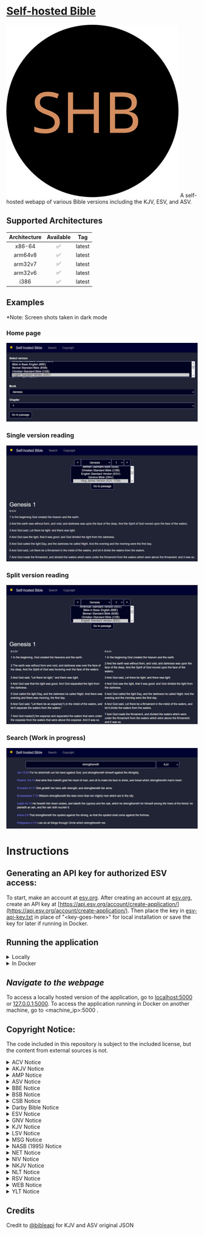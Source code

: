 # [Self-hosted Bible](https://github.com/samhaswon/selfhosted-bible)
![An icon with the letters S, H, and B on a black background.](static/favicon.svg "Logo")
A self-hosted webapp of various Bible versions including the KJV, ESV, and ASV.

## Supported Architectures
| Architecture | Available | Tag    |
|:------------:|:---------:|--------|
|    x86-64    |     ✅     | latest |
|   arm64v8    |     ✅     | latest |
|   arm32v7    |     ✅     | latest |
|   arm32v6    |     ✅     | latest |
|     i386     |     ✅     | latest |

## Examples
*Note: Screen shots taken in dark mode <br>
### Home page
![Home page image](pictures/home.jpg)
### Single version reading
![Example view of using a single version. The passage is Genesis chapter 1](pictures/single_version.jpg)
### Split version reading
![Example image of two versions side by side. The example is using the ESV and KJV for the passage Genesis chapter 1](pictures/split_version.jpg)
### Search (Work in progress)
![Example image of Bible searching functionality. The example is using the KJV as the version to be searched.](pictures/search.jpg)

# Instructions

## Generating an API key for authorized ESV access:
To start, make an account at [esv.org](https://www.esv.org/). After creating an account at 
[esv.org](https://www.esv.org/), create an API key at 
[https://api.esv.org/account/create-application/](https://api.esv.org/account/create-application/). Then place the key 
in [esv-api-key.txt](esv-api-key.txt) in place of "\<key-goes-here\>" for local installation or save the key for later 
if running in Docker.

## Running the application
<details>
    <summary>Locally</summary>

#### *Install Python 3*
This application requires Python 3 to run. To install it on Windows, download and run the installer at 
[python.org](https://www.python.org/downloads/). For Linux installation, you likely already have Python installed but 
maybe not pip. In this case, install python3 (if not already installed) and py3-pip (or whatever the package name is for 
Python 3 pip in your package manager) through your package manager. <br><br>
Then, verify Python was installed by running `python3 --version` on Linux or `py -version` on Windows.

For more detailed installation instructions, see [realpython.com](https://realpython.com/installing-python/).

#### *Install requirements*
```shell
pip3 install -r requirements.txt
```
#### *Execute:*
```shell
waitress-serve --port=5000 --call "main:create_app"
```
</details>

<details>
    <summary>In Docker</summary>

With docker, you have 2 options. You can either build the container yourself or pull it from 
[docker hub](https://hub.docker.com/r/samhaswon/self-hosted-bible)
#### Build the container
If you choose this option, replace `samhaswon/self-hosted-bible:latest` with `self-hosted-bible` in the Docker run 
command or Docker compose file.
```shell
docker build -t self-hosted-bible .
``` 
##### (or) Pull the container
```shell
docker pull samhaswon/self-hosted-bible:latest
```

##### Run the container (detached)
**Note** The volume, `/usr/src/app/bibles/json-bibles` is to give the container a persistent cache between versions <br><br>
Docker run
```shell
docker run -dp 5000:5000 \
       --restart=always \
       --name self-hosted-bible \
       -e ESV_API_KEY=<key-goes-here> \
       -v <host_path>:/usr/src/app/bibles/json-bibles
       samhaswon/self-hosted-bible:latest
```
Docker compose
```yaml
version: '3'
services:
  self-hosted-bible-server:
    image: samhaswon/self-hosted-bible:latest
    container_name: self-hosted-bible
    ports:
      - "5000:5000"
    restart: always
    volumes:
      - /path/to/json/bibles:/usr/src/app/bibles/json-bibles
    environment:
      - ESV_API_KEY=<key-goes-here>
```
</details>

## *Navigate to the webpage*
To access a locally hosted version of the application, go to [localhost:5000](http://localhost:5000) or 
[127.0.0.1:5000](http://127.0.0.1:5000). To access the application running in Docker on another machine, go to 
<machine_ip>:5000 .

## Copyright Notice:
The code included in this repository is subject to the included license, but the content from external sources is not.

<details>
    <summary>ACV Notice</summary>

> A Conservative Version (ACV) was translated by Dr. Walter L. Porter. The ACV is in the public domain. 
> The translation can be accessed online at http://www.stillvoices.org.
> 
> Distribution license: Public Domain

</details>

<details>
    <summary>AKJV Notice</summary>

> This is a translation of the Bible based on the original King James Version. It is a simple word for word update from the King James English. Care has been taken to change nothing doctrinally, but to simply update the spelling and vocabulary. The grammar has not changed the grammar because that could alter the doctrine.<br><br> 
> The American King James version of the Bible was placed into the public domain on November 8, 1999.<br><br>
> <b>Michael Peter (Stone) Engelbrite</b><br><br>
> You may use it in any manner you wish: copy it, sell it, modify it, etc.<br>
> You can't copyright it or prevent others from using it.
> A special thanks to Tye Rausch and Eve Engelbrite who helped tremendously on this project.
> You can't claim that you created it.</p>

<a href="https://www.angelfire.com/al4/allenkc/akjv/" target="_blank" rel="noopener noreferrer">Homepage</a>
</details>

<details>
    <summary>AMP Notice</summary>

> Scriptures marked AMP are taken from the AMPLIFIED BIBLE (AMP): Scripture taken from the AMPLIFIED® BIBLE, Copyright 
> © 1954, 1958, 1962, 1964, 1965, 1987 by the Lockman Foundation Used by Permission. 
> (<a href="https://www.lockman.org/">www.Lockman.org</a>)
</details>

<details>
    <summary>ASV Notice</summary>

> Scripture quotations marked “ASV” are taken from the American Standard Version Bible (Public Domain).
</details>

<details>
    <summary>BBE Notice</summary>

> The Bible in Basic English is in the public domain. It was printed in 1965 by Cambridge Press in England without a copyright notice. When distributed in the United States, it fell into the public domain according to the UCC convention of that time.
> 
> The Bible in Basic English uses “Basic English”, a simple form of the English language with a vocabulary of fewer than 1000 words.
</details>

<details>
    <summary>BSB Notice</summary>

> The Holy Bible, Berean Standard Bible, BSB is produced in cooperation with <a href="//biblehub.com">Bible Hub</a>, 
> <a href="//discoverybible.com">Discovery Bible</a>, <a href="//openbible.com">OpenBible.com</a>, and the Berean Bible 
> Translation Committee. This text of God's Word has been <a href="https://creativecommons.org/publicdomain/zero/1.0/"> 
> dedicated to the public domain</a>.
</details>

<details>
    <summary>CSB Notice</summary>

> Scripture quotations marked CSB have been taken from the Christian Standard Bible®, Copyright © 2017 by Holman Bible 
> Publishers. Used by permission. Christian Standard Bible® and CSB® are federally registered trademarks of Holman Bible 
> Publishers.
</details>

<details>
    <summary>Darby Bible Notice</summary>

> The Darby Bible was first published in 1890 by John Nelson Darby, an Anglo-Irish Bible teacher associated with the early years of the Plymouth Brethren. Darby also published translations of the Bible in French and German.
> 
> J. N. Darby's purpose was, as he states in the preface to his English New Testament, to make a modern translation for the unlearned who have neither access to manuscript texts nor training and knowledge of ancient languages of the Scriptures. Darby's translation work was not intended to be read aloud. His work was for study and private use. In his own oral ministry he generally used the English KJV Bible.
> 
> This Bible is in the public domain in the United States.

</details>

<details>
    <summary>ESV Notice</summary>

>Scripture quotations marked “ESV” are from the ESV® Bible (The Holy Bible, English Standard Version®), copyright © 2001 
> by Crossway, a publishing ministry of Good News Publishers. Used by permission. All rights reserved. The ESV text may 
> not be quoted in any publication made available to the public by a Creative Commons license. The ESV may not be 
> translated into any other language.
>
> Users may not copy or download more than 500 verses of the ESV Bible or more than one half of any book of the ESV Bible.
</details>

<details>
    <summary>GNV Notice</summary>

Geneva Bible (1599)
> This digital copy is freely available world-wide, with no copyright restrictions, courtesy of eBible.org and many others.
</details>

<details>
    <summary>KJV Notice</summary>

> Rights in The Authorized Version of the Bible (King James Bible) in the United Kingdom are vested in the Crown and 
> administered by the Crown’s patentee, Cambridge University Press. The reproduction by any means of the text of the 
> King James Version is permitted to a maximum of five hundred (500) verses for liturgical and non-commercial 
> educational use, provided that the verses quoted neither amount to a complete book of the Bible nor represent 25 per 
> cent or more of the total text of the work in which they are quoted, subject to the following acknowledgement being 
> included:
> 
> Scripture quotations from The Authorized (King James) Version. Rights in the Authorized Version in the United Kingdom 
> are vested in the Crown. Reproduced by permission of the Crown’s patentee, Cambridge University Press
> When quotations from the KJV text are used in materials not being made available for sale, such as church bulletins, 
> orders of service, posters, presentation materials, or similar media, a complete copyright notice is not required but 
> the initials KJV must appear at the end of the quotation.
> Rights or permission requests (including but not limited to reproduction in commercial publications) that exceed the 
> above guidelines must be directed to the Permissions Department, Cambridge University Press, University Printing 
> House, Shaftesbury Road, Cambridge CB2 8BS, UK (https://www.cambridge.org/about-us/rights-permissions) and approved 
> in writing.
</details>

<details>
    <summary>LSV Notice</summary>

> Scripture quotations marked “LSV” are taken from the Literal Standard Version (Creative Commons Attribution-ShareAlike 
> license). See more <a href="https://www.lsvbible.com/">here</a> 
</details>

<details>
    <summary>MSG Notice</summary>

> Scripture quotations marked "MSG" are from THE MESSAGE. Copyright © by Eugene H. Peterson 1993, 2002, 2005, 2018. Used 
> by permission of NavPress. All rights reserved. Represented by Tyndale House Publishers, Inc. 
</details>

<details>
    <summary>NASB (1995) Notice</summary>

> Scripture quotations taken from the (NASB®) New American Standard Bible®, Copyright © 1960, 1971, 1977, 1995 by The 
> Lockman Foundation. Used by permission. All rights reserved. <a href="lockman.org">lockman.org</a>
</details>

<details>
    <summary>NET Notice</summary>

> The Scriptures quoted are from the NET Bible® https://netbible.com copyright ©1996, 2019 used with permission from 
> Biblical Studies Press, L.L.C. All rights reserved
>
> To see the NET Bible® study tool go to https://netbible.org.
</details>

<details>
    <summary>NIV Notice</summary>

> The Holy Bible, New International Version®, NIV® Copyright © 1973, 1978, 1984, 2011 by Biblica, Inc.® Used with 
> permission. All rights reserved worldwide.
</details>

<details>
    <summary>NKJV Notice</summary>

> Scriptures marked NKJV are taken from the NEW KING JAMES VERSION (NKJV): Scripture taken from the NEW KING JAMES 
> VERSION®. Copyright© 1982 by Thomas Nelson, Inc. Used by permission. All rights reserved. 

<a href="https://www.thomasnelson.com/about-us/permissions/#permissionBiblesmartphone">See more info about usage of the NKJV here</a>
</details>

<details>
    <summary>NLT Notice</summary>

> Scriptures marked NLT are taken from the HOLY BIBLE, NEW LIVING TRANSLATION (NLT): Scriptures taken from the HOLY 
> BIBLE, NEW LIVING TRANSLATION, Copyright© 1996, 2004, 2007 by Tyndale House Foundation. Used by permission of Tyndale 
> House Publishers, Inc., Carol Stream, Illinois 60188. All rights reserved. Used by permission.
</details>

<details>
    <summary>RSV Notice</summary>

> Scriptures marked RSV are taken from the REVISED STANDARD VERSION (RSV): Scripture taken from the REVISED STANDARD 
> VERSION, Grand Rapids: Zondervan, 1971.
</details>

<details>
    <summary>WEB Notice</summary>

- Note: Only canonical books available
> Scriptures marked WEB are taken from THE WORLD ENGLISH BIBLE (WEB): WORLD ENGLISH BIBLE, public domain.
</details>

<details>
    <summary>YLT Notice</summary>

> Scripture quotations marked “YLT” are taken from The Young’s Literal Translation Bible (Public Domain).
</details>

## Credits
Credit to [@bibleapi](https://github.com/bibleapi/bibleapi-bibles-json) for KJV and ASV original JSON
